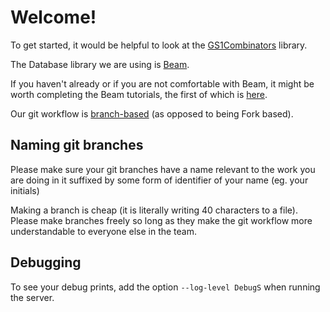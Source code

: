 # Welcome!

To get started, it would be helpful to look at the
[GS1Combinators](https://github.csiro.au/Blockchain/GS1Combinators) library.

The Database library we are using is
[Beam](https://github.com/tathougies/beam).

If you haven't already or if you are not comfortable with Beam, it might be
worth completing the Beam tutorials, the first of which is
[here](https://tathougies.github.io/beam/tutorials/tutorial1/).

Our git workflow is [branch-based](https://guides.github.com/introduction/flow/)
(as opposed to being Fork based).

## Naming git branches

Please make sure your git branches have a name relevant to the work you are
doing in it suffixed by some form of identifier of your name (eg. your initials)

Making a branch is cheap (it is literally writing 40 characters to a file).
Please make branches freely so long as they make the git workflow more
understandable to everyone else in the team.

## Debugging

To see your debug prints, add the option `--log-level DebugS` when running
the server.
